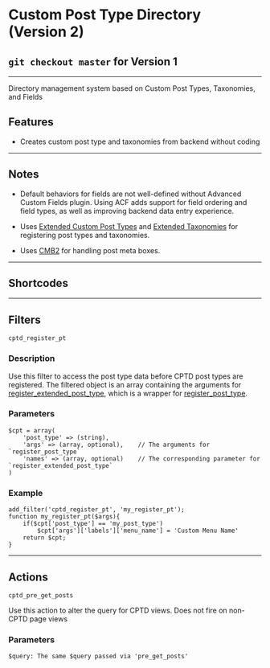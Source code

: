 
# Custom Post Type Directory (Version 2)

## `git checkout master` for Version 1
---

Directory management system based on Custom Post Types, Taxonomies, and Fields

## Features

* Creates custom post type and taxonomies from backend without coding

---

## Notes

* Default behaviors for fields are not well-defined without Advanced Custom Fields plugin.  Using ACF adds support for field ordering and field types, as well as improving backend data entry experience.

* Uses [Extended Custom Post Types](https://github.com/johnbillion/extended-cpts) and [Extended Taxonomies](https://github.com/johnbillion/extended-taxos) for registering post types and taxonomies.

* Uses [CMB2](https://github.com/WebDevStudios/CMB2) for handling post meta boxes.

---

## Shortcodes

---

## Filters

````cptd_register_pt````

### Description

Use this filter to access the post type data before CPTD post types are registered.  The filtered object is an array
containing the arguments for [register\_extended\_post\_type](https://github.com/johnbillion/extended-cpts/wiki/Basic-usage), which is a wrapper for [register\_post\_type](https://codex.wordpress.org/Function_Reference/register_post_type).


### Parameters
  
    $cpt = array(
    	'post_type' => (string),
    	'args' => (array, optional), 	// The arguments for `register_post_type`
    	'names' => (array, optional) 	// The corresponding parameter for `register_extended_post_type`
    )

  
### Example

    add_filter('cptd_register_pt', 'my_register_pt');
    function my_register_pt($args){
    	if($cpt['post_type'] == 'my_post_type')
    		$cpt['args']['labels']['menu_name'] = 'Custom Menu Name'
    	return $cpt;
    }

---

## Actions

````cptd_pre_get_posts````

Use this action to alter the query for CPTD views.  Does not fire on non-CPTD page views

### Parameters

    $query: The same $query passed via 'pre_get_posts'
